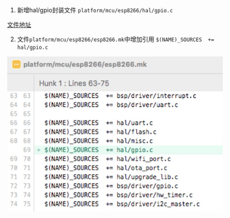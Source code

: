 1. 新增hal/gpio封装文件
  `platform/mcu/esp8266/hal/gpio.c` 

  [文件地址](gpio.c)


2. 文件`platform/mcu/esp8266/esp8266.mk`中增加引用
  `$(NAME)_SOURCES  += hal/gpio.c`

  ![mkfile添加引用](../../resource/img/hal_gpio/mk_file.jpg)

